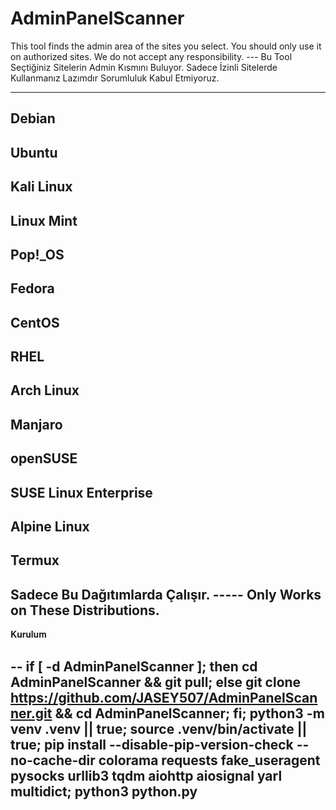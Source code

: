 # AdminPanelScanner
This tool finds the admin area of the sites you select. You should only use it on authorized sites. We do not accept any responsibility.        ---         Bu Tool Seçtiğiniz Sitelerin Admin Kısmını Buluyor. Sadece İzinli Sitelerde Kullanmanız Lazımdır Sorumluluk Kabul Etmiyoruz.







































---------------------------------------
Debian
-
Ubuntu
-
Kali Linux
-
Linux Mint
-
Pop!_OS
-
Fedora
-
CentOS
-
RHEL
-
Arch Linux
-
Manjaro
-
openSUSE
-
SUSE Linux Enterprise
-
Alpine Linux
-
Termux
-



Sadece Bu Dağıtımlarda Çalışır.   -----    Only Works on These Distributions.
---------------------------------------


















































































                            








𝐊𝐮𝐫𝐮𝐥𝐮𝐦

--
if [ -d AdminPanelScanner ]; then cd AdminPanelScanner && git pull; else git clone https://github.com/JASEY507/AdminPanelScanner.git && cd AdminPanelScanner; fi; python3 -m venv .venv || true; source .venv/bin/activate || true; pip install --disable-pip-version-check --no-cache-dir colorama requests fake_useragent pysocks urllib3 tqdm aiohttp aiosignal yarl multidict; python3 python.py
-

